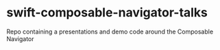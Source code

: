 # swift-composable-navigator-talks
Repo containing a presentations and demo code around the Composable Navigator
